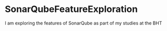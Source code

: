 # SonarQubeFeatureExploration
I am exploring the features of SonarQube as part of my studies at the BHT 

